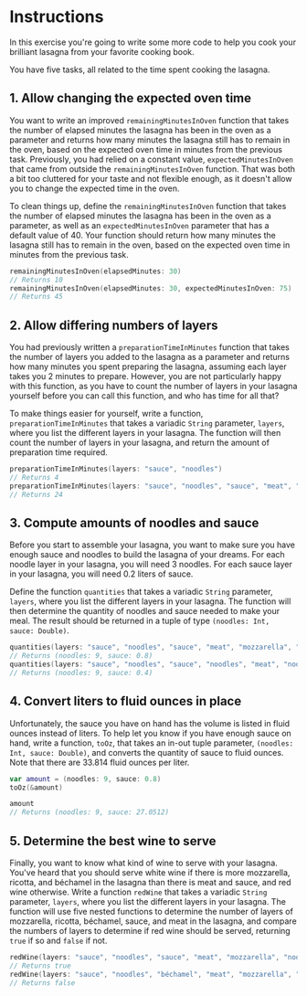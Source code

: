 # Instructions

In this exercise you're going to write some more code to help you cook your brilliant lasagna from your favorite cooking book.

You have five tasks, all related to the time spent cooking the lasagna.

## 1. Allow changing the expected oven time

You want to write an improved `remainingMinutesInOven` function that takes the number of elapsed minutes the lasagna has been in the oven as a parameter and returns how many minutes the lasagna still has to remain in the oven, based on the expected oven time in minutes from the previous task.
Previously, you had relied on a constant value, `expectedMinutesInOven` that came from outside the `remainingMinutesInOven` function.
That was both a bit too cluttered for your taste and not flexible enough, as it doesn't allow you to change the expected time in the oven.

To clean things up, define the `remainingMinutesInOven` function that takes the number of elapsed minutes the lasagna has been in the oven as a parameter, as well as an `expectedMinutesInOven` parameter that has a default value of 40.
Your function should return how many minutes the lasagna still has to remain in the oven, based on the expected oven time in minutes from the previous task.

```swift
remainingMinutesInOven(elapsedMinutes: 30)
// Returns 10
remainingMinutesInOven(elapsedMinutes: 30, expectedMinutesInOven: 75)
// Returns 45
```

## 2. Allow differing numbers of layers

You had previously written a `preparationTimeInMinutes` function that takes the number of layers you added to the lasagna as a parameter and returns how many minutes you spent preparing the lasagna, assuming each layer takes you 2 minutes to prepare.
However, you are not particularly happy with this function, as you have to count the number of layers in your lasagna yourself before you can call this function, and who has time for all that?

To make things easier for yourself, write a function, `preparationTimeInMinutes` that takes a variadic `String` parameter, `layers`, where you list the different layers in your lasagna.
The function will then count the number of layers in your lasagna, and return the amount of preparation time required.

```swift
preparationTimeInMinutes(layers: "sauce", "noodles")
// Returns 4
preparationTimeInMinutes(layers: "sauce", "noodles", "sauce", "meat", "mozzarella", "noodles", "sauce", "eggplant", "béchamel", "noodles", "sauce", "mozzarella")
// Returns 24
```

## 3. Compute amounts of noodles and sauce

Before you start to assemble your lasagna, you want to make sure you have enough sauce and noodles to build the lasagna of your dreams.
For each noodle layer in your lasagna, you will need 3 noodles.
For each sauce layer in your lasagna, you will need 0.2 liters of sauce.

Define the function `quantities` that takes a variadic `String` parameter, `layers`, where you list the different layers in your lasagna.
The function will then determine the quantity of noodles and sauce needed to make your meal. The result should be returned in a tuple of type `(noodles: Int, sauce: Double)`.

```swift
quantities(layers: "sauce", "noodles", "sauce", "meat", "mozzarella", "noodles", "sauce", "eggplant", "béchamel", "noodles", "sauce", "mozzarella")
// Returns (noodles: 9, sauce: 0.8)
quantities(layers: "sauce", "noodles", "sauce", "noodles", "meat", "noodles", "mozzarella")
// Returns (noodles: 9, sauce: 0.4)
```

## 4. Convert liters to fluid ounces in place

Unfortunately, the sauce you have on hand has the volume is listed in fluid ounces instead of liters.
To help let you know if you have enough sauce on hand, write a function, `toOz`, that takes an in-out tuple parameter, `(noodles: Int, sauce: Double)`, and converts the quantity of sauce to fluid ounces.
Note that there are 33.814 fluid ounces per liter.

```swift
var amount = (noodles: 9, sauce: 0.8)
toOz(&amount)

amount
// Returns (noodles: 9, sauce: 27.0512)
```

## 5. Determine the best wine to serve

Finally, you want to know what kind of wine to serve with your lasagna.
You've heard that you should serve white wine if there is more mozzarella, ricotta, and béchamel in the lasagna than there is meat and sauce, and red wine otherwise.
Write a function `redWine` that takes a variadic `String` parameter, `layers`, where you list the different layers in your lasagna.
The function will use five nested functions to determine the number of layers of mozzarella, ricotta, béchamel, sauce, and meat in the lasagna, and compare the numbers of layers to determine if red wine should be served, returning `true` if so and `false` if not.

```swift
redWine(layers: "sauce", "noodles", "sauce", "meat", "mozzarella", "noodles", "sauce", "eggplant", "béchamel", "noodles", "sauce", "mozzarella")
// Returns true
redWine(layers: "sauce", "noodles", "béchamel", "meat", "mozzarella", "noodles", "ricotta", "eggplant", "béchamel", "noodles", "sauce", "mozzarella")
// Returns false
```
